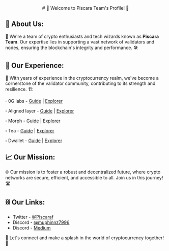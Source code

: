 
<section align=center>
# 🌟 Welcome to Piscara Team's Profile! 🌟</h1>
</section>
    <section >
        <h2>🚀 About Us:</h2>
        <p>🔧 We're a team of crypto enthusiasts and tech wizards known as <strong>Piscara Team</strong>. Our expertise lies in supporting a vast network of validators and nodes, ensuring the blockchain's integrity and performance. 🛠️</p>
    </section>
    
## 👥 Our Experience:

💼 With years of experience in the cryptocurrency realm, we've become a cornerstone of the validator community, contributing to its strength and resilience. 🏗️

▫️ 0G labs - [Guide](https://github.com/PiscaraTeam/0g-validator-node-guide) | [Explorer](https://testnet.0g.explorers.guru/validator/0gvaloper1ztftq06fhetuupzeejywtqp2pzme6vuew7emx6)

▫️ Aligned layer - [Guide](https://medium.com/@PiscaraTeam/aligned-layer-node-setup-guide-by-piscarateam-b9010d07225d) | [Explorer]()

▫️ Morph - [Guide](https://github.com/PiscaraTeam/Morph-node-install-guide) | [Explorer]()

▫️ Tea - [Guide]() | [Explorer]()

▫️ Dwallet - [Guide]() | [Explorer]()
    <section >
        <h2>📈 Our Mission:</h2>
        <p>🌐 Our mission is to foster a robust and decentralized future, where crypto networks are secure, efficient, and accessible to all. Join us in this journey! 🛣️</p>
    </section>
    <section >
        <h2>⛓️ Our Links:</h2>
        <ul>
            <li>Twitter - <a href="https://x.com/Piscaraf">@Piscaraf</a></li>
            <li>Discord - <a href="">@muphinnz7996</a></li>
            <li>Discord - <a href="https://medium.com/@PiscaraTeam">Medium</a></li>
        </ul>
    </section>
    <section >
        <p>📢 Let's connect and make a splash in the world of cryptocurrency together! 🌊</p>
    </section>

